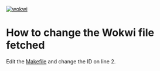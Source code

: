 [![wokwi](https://github.com/mattvenn/wokwi-verilog-gds-test/actions/workflows/wokwi.yaml/badge.svg)](https://github.com/mattvenn/wokwi-verilog-gds-test/actions/workflows/wokwi.yaml)

# How to change the Wokwi file fetched

Edit the [Makefile](Makefile) and change the ID on line 2.
